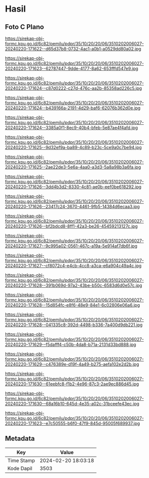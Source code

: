 # Hasil

## Foto C Plano

https://sirekap-obj-formc.kpu.go.id/6c82/pemilu/pdpr/35/10/20/20/06/3510202006027-20240220-171622--d65d37b8-0732-4ac1-a0b1-a0529dd80a02.jpg

https://sirekap-obj-formc.kpu.go.id/6c82/pemilu/pdpr/35/10/20/20/06/3510202006027-20240220-171623--62787447-9dde-4177-8a62-653fffd547e9.jpg

https://sirekap-obj-formc.kpu.go.id/6c82/pemilu/pdpr/35/10/20/20/06/3510202006027-20240220-171624--c87d0222-c27d-476c-aa2b-85358ad226c5.jpg

https://sirekap-obj-formc.kpu.go.id/6c82/pemilu/pdpr/35/10/20/20/06/3510202006027-20240220-171624--b439166a-2191-4d29-baf6-62076b362d0e.jpg

https://sirekap-obj-formc.kpu.go.id/6c82/pemilu/pdpr/35/10/20/20/06/3510202006027-20240220-171624--3385a0f1-8ec9-40b4-bfeb-5e87ae4f4afd.jpg

https://sirekap-obj-formc.kpu.go.id/6c82/pemilu/pdpr/35/10/20/20/06/3510202006027-20240220-171625--9d32ef9a-ba89-4c89-b23c-5ce9a0c7be94.jpg

https://sirekap-obj-formc.kpu.go.id/6c82/pemilu/pdpr/35/10/20/20/06/3510202006027-20240220-171625--2ae22de3-5e6a-4aa0-a3d3-5a8a98b3a6fa.jpg

https://sirekap-obj-formc.kpu.go.id/6c82/pemilu/pdpr/35/10/20/20/06/3510202006027-20240220-171626--3dd4b3d2-8330-4c81-ae0b-eef0be618292.jpg

https://sirekap-obj-formc.kpu.go.id/6c82/pemilu/pdpr/35/10/20/20/06/3510202006027-20240220-171626--23417c24-3670-4461-9fb5-14384d6ecaa3.jpg

https://sirekap-obj-formc.kpu.go.id/6c82/pemilu/pdpr/35/10/20/20/06/3510202006027-20240220-171626--bf2bdcd8-8ff1-42a3-be26-45459213127c.jpg

https://sirekap-obj-formc.kpu.go.id/6c82/pemilu/pdpr/35/10/20/20/06/3510202006027-20240220-171627--9c995a02-0561-467c-a19a-5e914af7db6f.jpg

https://sirekap-obj-formc.kpu.go.id/6c82/pemilu/pdpr/35/10/20/20/06/3510202006027-20240220-171627--cf8072c4-e4cb-4cc8-a3ca-e6a904c49a4c.jpg

https://sirekap-obj-formc.kpu.go.id/6c82/pemilu/pdpr/35/10/20/20/06/3510202006027-20240220-171628--391b069d-97a2-43be-b50c-6583d6d0e57c.jpg

https://sirekap-obj-formc.kpu.go.id/6c82/pemilu/pdpr/35/10/20/20/06/3510202006027-20240220-171628--15d854fc-e8f6-48e9-84e1-6c02806e06a6.jpg

https://sirekap-obj-formc.kpu.go.id/6c82/pemilu/pdpr/35/10/20/20/06/3510202006027-20240220-171628--041335c8-392d-4498-b336-7a400d9db221.jpg

https://sirekap-obj-formc.kpu.go.id/6c82/pemilu/pdpr/35/10/20/20/06/3510202006027-20240220-171629--f5dafff4-c50b-4da8-b71a-2131d33bd888.jpg

https://sirekap-obj-formc.kpu.go.id/6c82/pemilu/pdpr/35/10/20/20/06/3510202006027-20240220-171629--c476389e-d19f-4a49-b275-aefa102e2d2b.jpg

https://sirekap-obj-formc.kpu.go.id/6c82/pemilu/pdpr/35/10/20/20/06/3510202006027-20240220-171630--61eebfc8-f1b2-4e96-87c3-2ae9ec886d45.jpg

https://sirekap-obj-formc.kpu.go.id/6c82/pemilu/pdpr/35/10/20/20/06/3510202006027-20240220-171630--68a16b10-645d-4e35-a02c-31bceefe43ec.jpg

https://sirekap-obj-formc.kpu.go.id/6c82/pemilu/pdpr/35/10/20/20/06/3510202006027-20240220-171623--e7c50555-b6f0-47f9-845d-95005f689937.jpg


## Metadata

| Key        | Value               |
| ---------- | ------------------- |
| Time Stamp | 2024-02-20 18:03:18 |
| Kode Dapil | 3503                |



